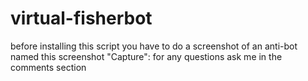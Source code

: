 # virtual-fisherbot
before installing this script you have to do a screenshot of an anti-bot named this screenshot "Capture":
for any questions ask me in the comments section
